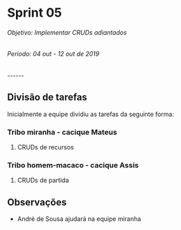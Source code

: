 # Sprint 05

<h6>Objetivo: Implementar CRUDs adiantados</h6>
<h6>Período: 04 out - 12 out de 2019</h6>
------


## Divisão de tarefas

Inicialmente a equipe dividiu as tarefas da seguinte forma:

### Tribo miranha - cacique Mateus

1. CRUDs de recursos

### Tribo homem-macaco - cacique Assis

1. CRUDs de partida

## Observações
- André de Sousa ajudará na equipe miranha

